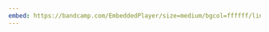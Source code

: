 ```yaml
---
embed: https://bandcamp.com/EmbeddedPlayer/size=medium/bgcol=ffffff/linkcol=0687f5/notracklist=true/transparent=true/track=2696927298/
---
```

